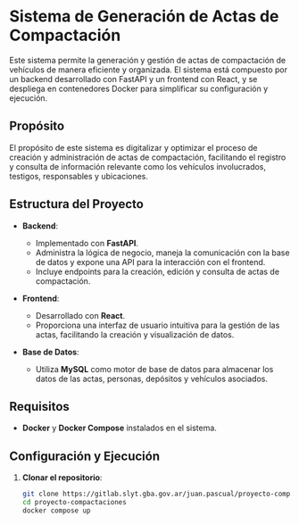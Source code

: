 # Sistema de Generación de Actas de Compactación

Este sistema permite la generación y gestión de actas de compactación de vehículos de manera eficiente y organizada. El sistema está compuesto por un backend desarrollado con FastAPI y un frontend con React, y se despliega en contenedores Docker para simplificar su configuración y ejecución.

## Propósito

El propósito de este sistema es digitalizar y optimizar el proceso de creación y administración de actas de compactación, facilitando el registro y consulta de información relevante como los vehículos involucrados, testigos, responsables y ubicaciones. 

## Estructura del Proyecto

- **Backend**: 
  - Implementado con **FastAPI**.
  - Administra la lógica de negocio, maneja la comunicación con la base de datos y expone una API para la interacción con el frontend.
  - Incluye endpoints para la creación, edición y consulta de actas de compactación.
  
- **Frontend**:
  - Desarrollado con **React**.
  - Proporciona una interfaz de usuario intuitiva para la gestión de las actas, facilitando la creación y visualización de datos.
  
- **Base de Datos**:
  - Utiliza **MySQL** como motor de base de datos para almacenar los datos de las actas, personas, depósitos y vehículos asociados.

## Requisitos

- **Docker** y **Docker Compose** instalados en el sistema.

## Configuración y Ejecución

1. **Clonar el repositorio**:
   ```bash
   git clone https://gitlab.slyt.gba.gov.ar/juan.pascual/proyecto-compactaciones
   cd proyecto-compactaciones
   docker compose up
